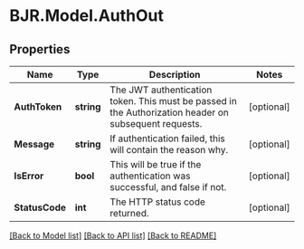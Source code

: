 # BJR.Model.AuthOut
## Properties

Name | Type | Description | Notes
------------ | ------------- | ------------- | -------------
**AuthToken** | **string** | The JWT authentication token. This must be passed in the Authorization header on subsequent requests. | [optional] 
**Message** | **string** | If authentication failed, this will contain the reason why. | [optional] 
**IsError** | **bool** | This will be true if the authentication was successful, and false if not. | [optional] 
**StatusCode** | **int** | The HTTP status code returned. | [optional] 

[[Back to Model list]](../README.md#documentation-for-models) [[Back to API list]](../README.md#documentation-for-api-endpoints) [[Back to README]](../README.md)

